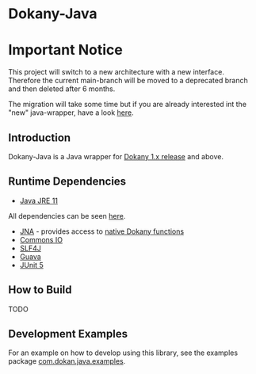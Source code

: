 Dokany-Java
======

# Important Notice
This project will switch to a new architecture with a new interface. Therefore the current main-branch will be moved to a deprecated branch and then deleted after 6 months.

The migration will take some time but if you are already interested int the "new" java-wrapper, have a look [here](https://github.com/infeo/dokan-java).

## Introduction
Dokany-Java is a Java wrapper for [Dokany 1.x release](https://github.com/dokan-dev/dokany/releases) and above.

## Runtime Dependencies
- [Java JRE 11](https://jdk.java.net/11/)

All dependencies can be seen [here](build.gradle).

- [JNA](https://github.com/java-native-access/jna) - provides access to [native Dokany functions](https://dokan-dev.github.io/dokany-doc/html/struct_d_o_k_a_n___o_p_e_r_a_t_i_o_n_s.html)
- [Commons IO](https://commons.apache.org/proper/commons-io/)
- [SLF4J](https://www.slf4j.org/)
- [Guava](https://github.com/google/guava)
- [JUnit 5](https://junit.org/junit5/)
	
## How to Build
TODO

## Development Examples
For an example on how to develop using this library, see the examples package [com.dokan.java.examples](https://github.com/dokan-dev/dokan-java/tree/develop/src/main/java/com/dokan/java/examples).
